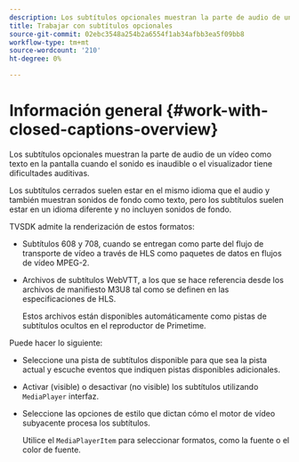 ```yaml
---
description: Los subtítulos opcionales muestran la parte de audio de un vídeo como texto en la pantalla cuando el sonido es inaudible o el visualizador tiene dificultades auditivas.
title: Trabajar con subtítulos opcionales
source-git-commit: 02ebc3548a254b2a6554f1ab34afbb3ea5f09bb8
workflow-type: tm+mt
source-wordcount: '210'
ht-degree: 0%

---
```


# Información general {#work-with-closed-captions-overview}

Los subtítulos opcionales muestran la parte de audio de un vídeo como texto en la pantalla cuando el sonido es inaudible o el visualizador tiene dificultades auditivas.

Los subtítulos cerrados suelen estar en el mismo idioma que el audio y también muestran sonidos de fondo como texto, pero los subtítulos suelen estar en un idioma diferente y no incluyen sonidos de fondo.

TVSDK admite la renderización de estos formatos:

* Subtítulos 608 y 708, cuando se entregan como parte del flujo de transporte de vídeo a través de HLS como paquetes de datos en flujos de vídeo MPEG-2.
* Archivos de subtítulos WebVTT, a los que se hace referencia desde los archivos de manifiesto M3U8 tal como se definen en las especificaciones de HLS.

  Estos archivos están disponibles automáticamente como pistas de subtítulos ocultos en el reproductor de Primetime.

Puede hacer lo siguiente:

* Seleccione una pista de subtítulos disponible para que sea la pista actual y escuche eventos que indiquen pistas disponibles adicionales.
* Activar (visible) o desactivar (no visible) los subtítulos utilizando `MediaPlayer` interfaz.
* Seleccione las opciones de estilo que dictan cómo el motor de vídeo subyacente procesa los subtítulos.

  Utilice el `MediaPlayerItem` para seleccionar formatos, como la fuente o el color de fuente.
